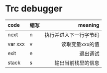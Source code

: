 # Trc debugger

| code    | 缩写  |     meaning |
|:--------|:----|------------:|
| next    | n   | 执行并进入下一行字节码 |
| var xxx | v   |   读取变量xxx的值 |
| exit    | e   |        退出调试 |
| stack   | s   |   输出当前栈里的信息 |
